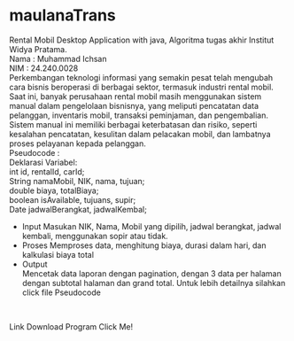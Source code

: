 # maulanaTrans
Rental Mobil Desktop Application with java, Algoritma tugas akhir Institut Widya Pratama.
</br>
Nama : Muhammad Ichsan
</br>
NIM  : 24.240.0028
</br>
Perkembangan teknologi informasi yang semakin pesat telah mengubah cara bisnis beroperasi di berbagai sektor, termasuk industri rental mobil. Saat ini, banyak perusahaan rental mobil masih menggunakan sistem manual dalam pengelolaan bisnisnya, yang meliputi pencatatan data pelanggan, inventaris mobil, transaksi peminjaman, dan pengembalian. Sistem manual ini memiliki berbagai keterbatasan dan risiko, seperti kesalahan pencatatan, kesulitan dalam pelacakan mobil, dan lambatnya proses pelayanan kepada pelanggan.
</br>
Pseudocode :
</br>
Deklarasi Variabel:
</br>
int id, rentalId, carId;
</br>
String namaMobil, NIK, nama, tujuan;
</br>
double biaya, totalBiaya;
</br>
boolean isAvailable, tujuans, supir;
</br>
Date jadwalBerangkat, jadwalKembal;
</br>
-	Input
Masukan NIK, Nama, Mobil yang dipilih, jadwal berangkat, jadwal kembali, menggunakan sopir atau tidak.
-	Proses
Memproses data, menghitung biaya, durasi dalam hari, dan kalkulasi biaya total
-	Output	
Mencetak data laporan dengan pagination, dengan 3 data per halaman dengan subtotal halaman dan grand total. Untuk lebih detailnya silahkan click file Pseudocode
</br>

Link Download Program <a href="https://drive.google.com/drive/folders/148PMSFF0EssnYybxjr2NqiQ3saZBbwvc?usp=sharing" target="_blank" style="text-decoration: none;">Click Me!</a> 
